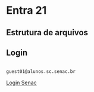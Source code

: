 # Entra 21

## Estrutura de arquivos



## Login 

```

guest01@alunos.sc.senac.br

```
[Login Senac](http://senac.sc/0Ho83E)
